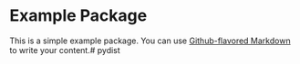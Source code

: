 # Example Package

This is a simple example package. You can use
[Github-flavored Markdown](https://guides.github.com/features/mastering-markdown/)
to write your content.# pydist
